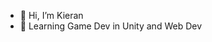 - 👋 Hi, I’m Kieran
- 👀 Learning Game Dev in Unity and Web Dev

<!---
OhKieran/OhKieran is a ✨ special ✨ repository because its `README.md` (this file) appears on your GitHub profile.
You can click the Preview link to take a look at your changes.
--->
